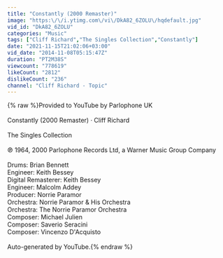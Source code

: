 ```yaml
---
title: "Constantly (2000 Remaster)"
image: "https:\/\/i.ytimg.com\/vi\/DkA82_6ZOLU\/hqdefault.jpg"
vid_id: "DkA82_6ZOLU"
categories: "Music"
tags: ["Cliff Richard","The Singles Collection","Constantly"]
date: "2021-11-15T21:02:06+03:00"
vid_date: "2014-11-08T05:15:47Z"
duration: "PT2M38S"
viewcount: "778619"
likeCount: "2812"
dislikeCount: "236"
channel: "Cliff Richard - Topic"
---
```

{% raw %}Provided to YouTube by Parlophone UK<br /><br />Constantly (2000 Remaster) · Cliff Richard<br /><br />The Singles Collection<br /><br />℗ 1964, 2000 Parlophone Records Ltd, a Warner Music Group Company<br /><br />Drums: Brian Bennett<br />Engineer: Keith Bessey<br />Digital  Remasterer: Keith Bessey<br />Engineer: Malcolm Addey<br />Producer: Norrie Paramor<br />Orchestra: Norrie Paramor &amp; His Orchestra<br />Orchestra: The Norrie Paramor Orchestra<br />Composer: Michael Julien<br />Composer: Saverio Seracini<br />Composer: Vincenzo D'Acquisto<br /><br />Auto-generated by YouTube.{% endraw %}
